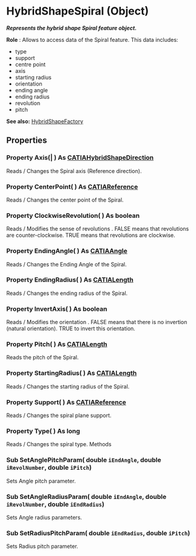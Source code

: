 # HybridShapeSpiral (Object)

**_Represents the hybrid shape Spiral feature object._**

**Role** : Allows to access data of the Spiral feature. This data includes:

  * type
  * support
  * centre point
  * axis
  * starting radius
  * orientation
  * ending angle
  * ending radius
  * revolution
  * pitch

**See also:**      [HybridShapeFactory](../GSMInterfaces/interface_HybridShapeFactory_68680.md)

## Properties

### Property **Axis**(| ) As [CATIAHybridShapeDirection](../GSMInterfaces/interface_HybridShapeDirection_84226.md)

   Reads / Changes the Spiral axis (Reference direction).  
### Property **CenterPoint**( ) As [CATIAReference](../InfInterfaces/interface_Reference_17481.md)

   Reads / Changes the center point of the Spiral.  
### Property **ClockwiseRevolution**( ) As boolean

   Reads / Modifies the sense of revolutions .
FALSE means that revolutions are counter-clockwise.
TRUE means that revolutions are clockwise.  
### Property **EndingAngle**( ) As [CATIAAngle](../KnowledgeInterfaces/interface_Angle_5497.md)

   Reads / Changes the Ending Angle of the Spiral.  
### Property **EndingRadius**( ) As [CATIALength](../KnowledgeInterfaces/interface_Length_8108.md)

   Reads / Changes the ending radius of the Spiral.  
### Property **InvertAxis**( ) As boolean

   Reads / Modifies the orientation .
FALSE means that there is no invertion (natural orientation).
TRUE to invert this orientation.  
### Property **Pitch**( ) As [CATIALength](../KnowledgeInterfaces/interface_Length_8108.md)

   Reads the pitch of the Spiral.  
### Property **StartingRadius**( ) As [CATIALength](../KnowledgeInterfaces/interface_Length_8108.md)

   Reads / Changes the starting radius of the Spiral.  
### Property **Support**( ) As [CATIAReference](../InfInterfaces/interface_Reference_17481.md)

   Reads / Changes the spiral plane support.  
### Property **Type**( ) As long

   Reads / Changes the spiral type.  Methods

### Sub **SetAnglePitchParam**( double  `iEndAngle`,  double  `iRevolNumber`,  double  `iPitch`)

   Sets Angle pitch parameter.  
### Sub **SetAngleRadiusParam**( double  `iEndAngle`,  double  `iRevolNumber`,  double  `iEndRadius`)

   Sets Angle radius parameters.  
### Sub **SetRadiusPitchParam**( double  `iEndRadius`,  double  `iPitch`)

   Sets Radius pitch parameter.